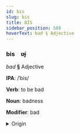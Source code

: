 ```yaml
---
id: bis
slug: bis
title: BİS
sidebar_position: 588
hoverText: bad § Adjective
---
```


### bis&emsp;<span kind="abugida">ʋ́ɟ</span>

*bad* **§** Adjective

**IPA**: /ˈbis/

**Verb**: to be bad

**Noun**: badness

**Modifier**: bad

<details>
    <summary>Origin</summary>
    Azerbaijani pis [pis]<br/>
    <em>Turkic Language Family</em>
</details>